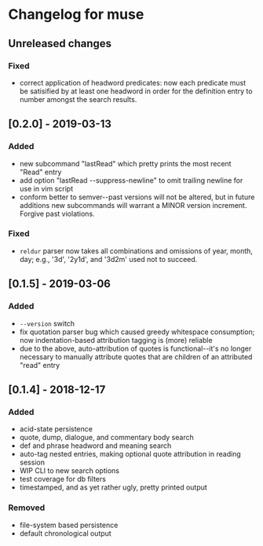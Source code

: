 # Changelog for muse

## Unreleased changes
### Fixed 
- correct application of headword predicates: now each predicate must be
  satisified by at least one headword in order for the definition entry to
  number amongst the search results.

## [0.2.0] - 2019-03-13
### Added
- new subcommand "lastRead" which pretty prints the most recent "Read" entry
- add option "lastRead --suppress-newline" to omit trailing newline for use in
  vim script
- conform better to semver--past versions will not be altered, but in future
  additions new subcommands will warrant a MINOR version increment. Forgive
  past violations.

### Fixed
- `reldur` parser now takes all combinations and omissions of year, month, day;
  e.g., '3d', '2y1d', and '3d2m' used not to succeed.

## [0.1.5] - 2019-03-06
### Added
- `--version` switch
- fix quotation parser bug which caused greedy whitespace consumption; now
  indentation-based attribution tagging is (more) reliable
- due to the above, auto-attribution of quotes is functional--it's no longer
  necessary to manually attribute quotes that are children of an attributed
  "read" entry 

## [0.1.4] - 2018-12-17
### Added
- acid-state persistence
- quote, dump, dialogue, and commentary body search
- def and phrase headword and meaning search
- auto-tag nested entries, making optional quote attribution in reading
  session
- WIP CLI to new search options
- test coverage for db filters
- timestamped, and as yet rather ugly, pretty printed output 

### Removed
- file-system based persistence
- default chronological output

